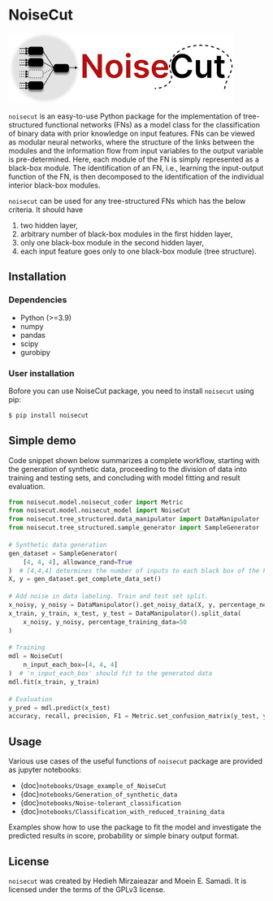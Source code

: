 # NoiseCut

![NoiseCut logo](artwork/NoiseCut_logo.jpg)

`noisecut` is an easy-to-use Python package for the implementation of
tree-structured functional networks (FNs) as a model class for the
classification of binary data with prior knowledge on input features.
FNs can be viewed as modular neural networks, where the structure of
the links between the modules and the information flow from input variables
to the output variable is pre-determined. Here, each module of the FN is
simply represented as a black-box module. The identification of an FN, i.e.,
learning the input-output function of the FN, is then decomposed to the
identification of the individual interior black-box modules.

`noisecut` can be used for any tree-structured FNs which has the below
criteria. It should have
1. two hidden layer,
2. arbitrary number of black-box modules in the first hidden layer,
3. only one black-box module in the second hidden layer,
4. each input feature goes only to one black-box module (tree structure).

## Installation

### Dependencies

- Python (>=3.9)
- numpy
- pandas
- scipy
- gurobipy

### User installation

Bofore you can use NoiseCut package, you need to install `noisecut` using pip:

```bash
$ pip install noisecut
```

## Simple demo

Code snippet shown below summarizes a complete workflow, starting with
the generation of synthetic data, proceeding to the division of data into
training and testing sets, and concluding with model fitting and result
evaluation.

```python
from noisecut.model.noisecut_coder import Metric
from noisecut.model.noisecut_model import NoiseCut
from noisecut.tree_structured.data_manipulator import DataManipulator
from noisecut.tree_structured.sample_generator import SampleGenerator

# Synthetic data generation
gen_dataset = SampleGenerator(
    [4, 4, 4], allowance_rand=True
)  # [4,4,4] determines the number of inputs to each black box of the FN model
X, y = gen_dataset.get_complete_data_set()

# Add noise in data labeling. Train and test set split.
x_noisy, y_noisy = DataManipulator().get_noisy_data(X, y, percentage_noise=10)
x_train, y_train, x_test, y_test = DataManipulator().split_data(
    x_noisy, y_noisy, percentage_training_data=50
)

# Training
mdl = NoiseCut(
    n_input_each_box=[4, 4, 4]
)  # 'n_input_each_box' should fit to the generated data
mdl.fit(x_train, y_train)

# Evaluation
y_pred = mdl.predict(x_test)
accuracy, recall, precision, F1 = Metric.set_confusion_matrix(y_test, y_pred)
```

## Usage

Various use cases of the useful functions of `noisecut` package are provided
as jupyter notebooks:

- {doc}`notebooks/Usage_example_of_NoiseCut`
- {doc}`notebooks/Generation_of_synthetic_data`
- {doc}`notebooks/Noise-tolerant_classification`
- {doc}`notebooks/Classification_with_reduced_training_data`

Examples show how to use the package to fit the model and investigate
the predicted results in score, probability or simple binary output format.

## License

`noisecut` was created by Hedieh Mirzaieazar and Moein E. Samadi. It is
licensed under the terms of the GPLv3 license.
